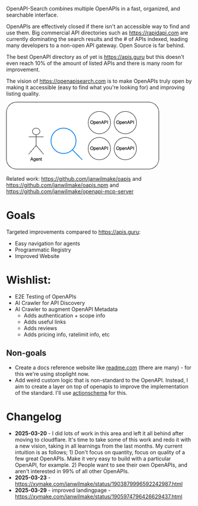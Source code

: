 OpenAPI-Search combines multiple OpenAPIs in a fast, organized, and searchable interface.

OpenAPIs are effectively closed if there isn't an accessible way to find and use them. Big commercial API directories such as https://rapidapi.com are currently dominating the search results and the # of APIs indexed, leading many developers to a non-open API gateway. Open Source is far behind.

The best OpenAPI directory as of yet is https://apis.guru but this doesn't even reach 10% of the amount of listed APIs and there is many room for improvement.

The vision of https://openapisearch.com is to make OpenAPIs truly open by making it accessible (easy to find what you're looking for) and improving listing quality.

![](explorer.drawio.png)

Related work: https://github.com/janwilmake/oapis and https://github.com/janwilmake/oapis.npm and https://github.com/janwilmake/openapi-mcp-server

# Goals

Targeted improvements compared to https://apis.guru:

- Easy navigation for agents
- Programmatic Registry
- Improved Website

# Wishlist:

- E2E Testing of OpenAPIs
- AI Crawler for API Discovery
- AI Crawler to augment OpenAPI Metadata
  - Adds authentication + scope info
  - Adds useful links
  - Adds reviews
  - Adds pricing info, ratelimit info, etc

## Non-goals

- Create a docs reference website like [readme.com](https://readme.com) (there are many) - for this we're using stoplight now.
- Add weird custom logic that is non-standard to the OpenAPI. Instead, I aim to create a layer on top of openapis to improve the implementation of the standard. I'll use [actionschema](https://actionschema.com) for this.

# Changelog

- **2025-03-20** - I did lots of work in this area and left it all behind after moving to cloudflare. It's time to take some of this work and redo it with a new vision, taking in all learnings from the last months. My current intuition is as follows; 1) Don't focus on quantity, focus on quality of a few great OpenAPIs. Make it very easy to build with a particular OpenAPI, for example. 2) People want to see their own OpenAPIs, and aren't interested in 99% of all other OpenAPIs.
- **2025-03-23** - https://xymake.com/janwilmake/status/1903879996592242987.html
- **2025-03-29** - improved landingpage - https://xymake.com/janwilmake/status/1905974796426629437.html
